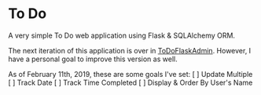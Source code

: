 # To Do 
A very simple To Do web application using Flask & SQLAlchemy ORM.

The next iteration of this application is over in [ToDoFlaskAdmin](https://github.com/serena-marie/ToDoFlaskAdmin). However, I have a personal goal to improve this version as well.

As of February 11th, 2019, these are some goals I've set:
[ ] Update Multiple
[ ] Track Date
[ ] Track Time Completed
[ ] Display & Order By User's Name

